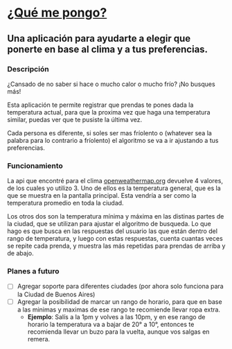 # [¿Qué me pongo?](https://qmp.ezegatica.com)
## Una aplicación para ayudarte a elegir que ponerte en base al clima y a tus preferencias.

### Descripción
¿Cansado de no saber si hace o mucho calor o mucho frío? ¡No busques más!

Esta aplicación te permite registrar que prendas te pones dada la temperatura actual, para que la proxima vez que haga una temperatura similar, puedas ver que te pusiste la última vez.

Cada persona es diferente, si soles ser mas fríolento o (whatever sea la palabra para lo contrario a fríolento) el algoritmo se va a ir ajustando a tus preferencias.

### Funcionamiento
La api que encontré para el clima [openweathermap.org](https://openweathermap.org/) devuelve 4 valores, de los cuales yo utilizo 3. Uno de ellos es la temperatura general, que es la que se muestra en la pantalla principal. Esta vendría a ser como la temperatura promedio en toda la ciudad. 

Los otros dos son la temperatura mínima y máxima en las distinas partes de la ciudad, que se utilizan para ajustar el algoritmo de busqueda. Lo que hago es que busca en las respuestas del usuario las que están dentro del rango de temperatura, y luego con estas respuestas, cuenta cuantas veces se repite cada prenda, y muestra las más repetidas para prendas de arriba y de abajo.

### Planes a futuro
- [ ] Agregar soporte para diferentes ciudades (por ahora solo funciona para la Ciudad de Buenos Aires)
- [ ] Agregar la posibilidad de marcar un rango de horario, para que en base a las minimas y maximas de ese rango te recomiende llevar ropa extra.
  - **Ejemplo**: Salís a la 1pm y volves a las 10pm, y en ese rango de horario la temperatura va a bajar de 20° a 10°, entonces te recomienda llevar un buzo para la vuelta, aunque vos salgas en remera.